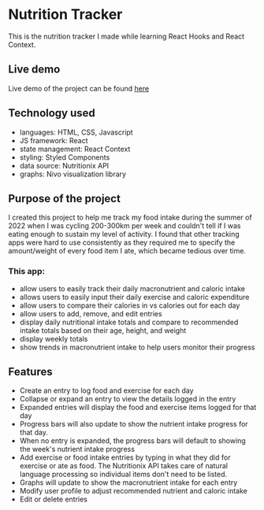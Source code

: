 # Nutrition Tracker

This is the nutrition tracker I made while learning React Hooks and React Context.

## Live demo

Live demo of the project can be found [here](https://macrobeenutrition.netlify.app/) 

## Technology used

- languages: HTML, CSS, Javascript
- JS framework: React
- state management: React Context
- styling: Styled Components
- data source: Nutritionix API
- graphs: Nivo visualization library

## Purpose of the project

I created this project to help me track my food intake during the summer of 2022 when I was cycling 200-300km per week and couldn't tell if I was eating enough to sustain my level of activity. I found that other tracking apps were hard to use consistently as they required me to specify the amount/weight of every food item I ate, which became tedious over time.

### This app:
- allow users to easily track their daily macronutrient and caloric intake
- allows users to easily input their daily exercise and caloric expenditure
- allow users to compare their calories in vs calories out for each day
- allow users to add, remove, and edit entries
- display daily nutritional intake totals and compare to recommended intake totals based on their age, height, and weight
- display weekly totals
- show trends in macronutrient intake to help users monitor their progress

## Features
- Create an entry to log food and exercise for each day
- Collapse or expand an entry to view the details logged in the entry
- Expanded entries will display the food and exercise items logged for that day
- Progress bars will also update to show the nutrient intake progress for that day.
- When no entry is expanded, the progress bars will default to showing the week's nutrient intake progress
- Add exercise or food intake entries by typing in what they did for exercise or ate as food. The Nutritionix API takes care of natural language processing so individual items don't need to be listed.
- Graphs will update to show the macronutrient intake for each entry
- Modify user profile to adjust recommended nutrient and caloric intake
- Edit or delete entries
